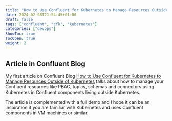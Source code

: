 ```yaml
---
title: "How to Use Confluent for Kubernetes to Manage Resources Outside of Kubernetes"
date: 2024-02-08T21:54:45+01:00
draft: false
tags: ["confluent", "cfk", "kubernetes"]
categories: ["devops"]
ShowToc: true
TocOpen: true
weight: 2
---
```



## Article in Confluent Blog

My first article on Confluent Blog [How to Use Confluent for Kubernetes to Manage Resources Outside of Kubernetes](https://www.confluent.io/blog/resource-management-with-confluent-for-kubernetes/) talks about how to manage your Confluent resources like RBAC, topics, schemas and connectors using Kubernetes in Confluent components living outside Kubernetes.

The article is complemented with a full demo and I hope it can be an inspiration if you are familiar with Kubernetes and uses Confluent components in VM machines or similar.
